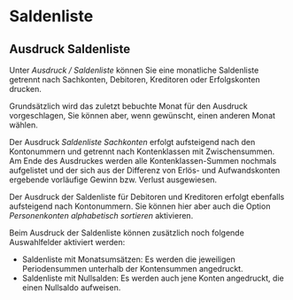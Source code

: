 # Saldenliste

## Ausdruck Saldenliste


Unter *Ausdruck / Saldenliste* können Sie eine monatliche Saldenliste getrennt nach Sachkonten, Debitoren, Kreditoren oder Erfolgskonten drucken.

Grundsätzlich wird das zuletzt bebuchte Monat für den Ausdruck vorgeschlagen, Sie können aber, wenn gewünscht, einen anderen Monat wählen.

Der Ausdruck *Saldenliste Sachkonten* erfolgt aufsteigend nach den Kontonummern und getrennt nach Kontenklassen mit Zwischensummen. Am Ende des Ausdruckes werden alle Kontenklassen-Summen nochmals aufgelistet und der sich aus der Differenz von Erlös- und Aufwandskonten ergebende vorläufige Gewinn bzw. Verlust ausgewiesen.

Der Ausdruck der Saldenliste für Debitoren und Kreditoren erfolgt ebenfalls aufsteigend nach Kontonummern. Sie können hier aber auch die Option *Personenkonten alphabetisch sortieren* aktivieren.

Beim Ausdruck der Saldenliste können zusätzlich noch folgende Auswahlfelder aktiviert werden:

* Saldenliste mit Monatsumsätzen: Es werden die jeweiligen Periodensummen unterhalb der Kontensummen angedruckt.
* Saldenliste mit Nullsalden: Es werden auch jene Konten angedruckt, die einen Nullsaldo aufweisen.

